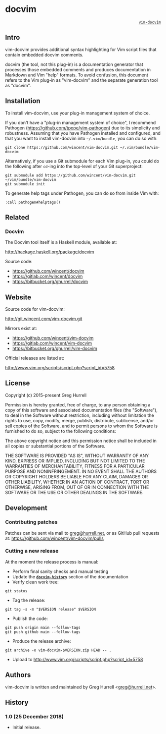 
# docvim<a name="docvim-docvim" href="#user-content-docvim-docvim"></a>

<p align="right"><a name="vim-docvim" href="#user-content-vim-docvim"><code>vim-docvim</code></a></p>

## Intro<a name="docvim-intro" href="#user-content-docvim-intro"></a>

vim-docvim provides additional syntax highlighting for Vim script files that contain embedded docvim comments.

docvim (the tool, not this plug-in) is a documentation generator that processes those embedded comments and produces documentation in Markdown and Vim &quot;help&quot; formats. To avoid confusion, this document refers to the Vim plug-in as &quot;vim-docvim&quot; and the separate generation tool as &quot;docvim&quot;.


## Installation<a name="docvim-installation" href="#user-content-docvim-installation"></a>

To install vim-docvim, use your plug-in management system of choice.

If you don't have a &quot;plug-in management system of choice&quot;, I recommend Pathogen (https://github.com/tpope/vim-pathogen) due to its simplicity and robustness. Assuming that you have Pathogen installed and configured, and that you want to install vim-docvim into `~/.vim/bundle`, you can do so with:

```
git clone https://github.com/wincent/vim-docvim.git ~/.vim/bundle/vim-docvim
```

Alternatively, if you use a Git submodule for each Vim plug-in, you could do the following after `cd`-ing into the top-level of your Git superproject:

```
git submodule add https://github.com/wincent/vim-docvim.git ~/vim/bundle/vim-docvim
git submodule init
```

To generate help tags under Pathogen, you can do so from inside Vim with:

```
:call pathogen#helptags()
```


## Related<a name="docvim-related" href="#user-content-docvim-related"></a>


### Docvim<a name="docvim-docvim" href="#user-content-docvim-docvim"></a>

The Docvim tool itself is a Haskell module, available at:

http://hackage.haskell.org/package/docvim

Source code:

- https://github.com/wincent/docvim
- https://gitlab.com/wincent/docvim
- https://bitbucket.org/ghurrell/docvim


## Website<a name="docvim-website" href="#user-content-docvim-website"></a>

Source code for vim-docvim:

http://git.wincent.com/vim-docvim.git

Mirrors exist at:

- https://github.com/wincent/vim-docvim
- https://gitlab.com/wincent/vim-docvim
- https://bitbucket.org/ghurrell/vim-docvim

Official releases are listed at:

http://www.vim.org/scripts/script.php?script_id=5758


## License<a name="docvim-license" href="#user-content-docvim-license"></a>

Copyright (c) 2015-present Greg Hurrell

Permission is hereby granted, free of charge, to any person obtaining a copy of this software and associated documentation files (the &quot;Software&quot;), to deal in the Software without restriction, including without limitation the rights to use, copy, modify, merge, publish, distribute, sublicense, and/or sell copies of the Software, and to permit persons to whom the Software is furnished to do so, subject to the following conditions:

The above copyright notice and this permission notice shall be included in all copies or substantial portions of the Software.

THE SOFTWARE IS PROVIDED &quot;AS IS&quot;, WITHOUT WARRANTY OF ANY KIND, EXPRESS OR IMPLIED, INCLUDING BUT NOT LIMITED TO THE WARRANTIES OF MERCHANTABILITY, FITNESS FOR A PARTICULAR PURPOSE AND NONINFRINGEMENT. IN NO EVENT SHALL THE AUTHORS OR COPYRIGHT HOLDERS BE LIABLE FOR ANY CLAIM, DAMAGES OR OTHER LIABILITY, WHETHER IN AN ACTION OF CONTRACT, TORT OR OTHERWISE, ARISING FROM, OUT OF OR IN CONNECTION WITH THE SOFTWARE OR THE USE OR OTHER DEALINGS IN THE SOFTWARE.


## Development<a name="docvim-development" href="#user-content-docvim-development"></a>


### Contributing patches<a name="docvim-contributing-patches" href="#user-content-docvim-contributing-patches"></a>

Patches can be sent via mail to greg@hurrell.net, or as GitHub pull requests at: https://github.com/wincent/vim-docvim/pulls


### Cutting a new release<a name="docvim-cutting-a-new-release" href="#user-content-docvim-cutting-a-new-release"></a>

At the moment the release process is manual:

- Perform final sanity checks and manual testing
- Update the <strong>[`docvim-history`](#user-content-docvim-history)</strong> section of the documentation
- Verify clean work tree:

```
git status
```

- Tag the release:

```
git tag -s -m "$VERSION release" $VERSION
```

- Publish the code:

```
git push origin main --follow-tags
git push github main --follow-tags
```

- Produce the release archive:

```
git archive -o vim-docvim-$VERSION.zip HEAD -- .
```

- Upload to http://www.vim.org/scripts/script.php?script_id=5758


## Authors<a name="docvim-authors" href="#user-content-docvim-authors"></a>

vim-docvim is written and maintained by Greg Hurrell &lt;greg@hurrell.net&gt;.


## History<a name="docvim-history" href="#user-content-docvim-history"></a>


### 1.0 (25 December 2018)<a name="docvim-10-25-december-2018" href="#user-content-docvim-10-25-december-2018"></a>

- Initial release.
